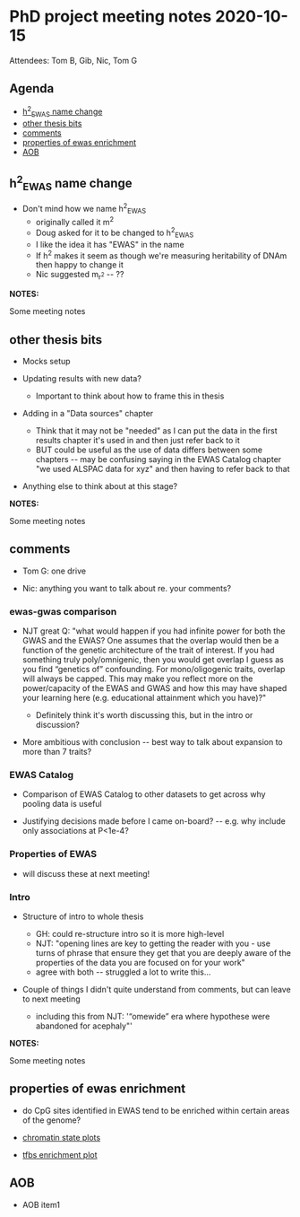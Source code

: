 # PhD project meeting notes 2020-10-15

Attendees: Tom B, Gib, Nic, Tom G

## Agenda

* [h<sup>2</sup><sub>EWAS</sub> name change](#name-change)
* [other thesis bits](#other-thesis-bits)
* [comments](#comments)
* [properties of ewas enrichment](#properties-of-ewas-enrichment)
* [AOB](#aob)

## h<sup>2</sup><sub>EWAS</sub> name change <a name="name-change"></a>

* Don't mind how we name h<sup>2</sup><sub>EWAS</sub> 
	+ originally called it m<sup>2</sup>
	+ Doug asked for it to be changed to h<sup>2</sup><sub>EWAS</sub>
	+ I like the idea it has "EWAS" in the name
	+ If h<sup>2</sup> makes it seem as though we're measuring heritability of DNAm then happy to change it
	+ Nic suggested m<sub>r<sup>2</sup></sub> -- ??

__NOTES:__

Some meeting notes

## other thesis bits

* Mocks setup

* Updating results with new data?
	+ Important to think about how to frame this in thesis

* Adding in a "Data sources" chapter
	+ Think that it may not be "needed" as I can put the data in the first results chapter it's used in and then just refer back to it
	+ BUT could be useful as the use of data differs between some chapters -- may be confusing saying in the EWAS Catalog chapter "we used ALSPAC data for xyz" and then having to refer back to that

* Anything else to think about at this stage?

__NOTES:__

Some meeting notes

## comments

* Tom G: one drive

* Nic: anything you want to talk about re. your comments? 

### ewas-gwas comparison

* NJT great Q: "what would happen if you had infinite power for both the GWAS and the EWAS? One assumes that the overlap would then be a function of the genetic architecture of the trait of interest. If you had something truly poly/omnigenic, then you would get overlap I guess as you find “genetics of” confounding. For mono/oligogenic traits, overlap will always be capped. This may make you reflect more on the power/capacity of the EWAS and GWAS and how this may have shaped your learning here (e.g. educational attainment which you have)?"
	+ Definitely think it's worth discussing this, but in the intro or discussion?

* More ambitious with conclusion -- best way to talk about expansion to more than 7 traits?

### EWAS Catalog

* Comparison of EWAS Catalog to other datasets to get across why pooling data is useful

* Justifying decisions made before I came on-board? -- e.g. why include only associations at P<1e-4?

### Properties of EWAS

* will discuss these at next meeting! 

### Intro 

* Structure of intro to whole thesis
	+ GH: could re-structure intro so it is more high-level
	+ NJT: "opening lines are key to getting the reader with you - use turns of phrase that ensure they get that you are deeply aware of the properties of the data you are focused on for your work"
	+ agree with both -- struggled a lot to write this...

* Couple of things I didn't quite understand from comments, but can leave to next meeting
	+ including this from NJT: '“omewide” era where hypothese were abandoned for acephaly"' 

__NOTES:__

Some meeting notes

## properties of ewas enrichment

* do CpG sites identified in EWAS tend to be enriched within certain areas of the genome? 

* [chromatin state plots](chromatin_states_enrichment_boxplots.pdf)
* [tfbs enrichment plot](cpg_corebg_matched_all_enrichment_All_OR.pdf)

## AOB

* AOB item1